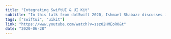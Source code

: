 ```yaml
---
title: "Integrating SwiftUI & UI Kit"
subtitle: "In this talk from dotSwift 2020, Ishmael Shabazz discusses integrating SwiftUI and UIKit. Ishmael first looks at how we can use UIKit views in a SwiftUI hierarchy, and then switches sides to show us how to add SwiftUI views to a UIKit hierarchy."
tags: ["swiftui", "uikit"]
link: "https://www.youtube.com/watch?v=ssz02HMEoR0&t"
date: "2020-06-28"
---
```

